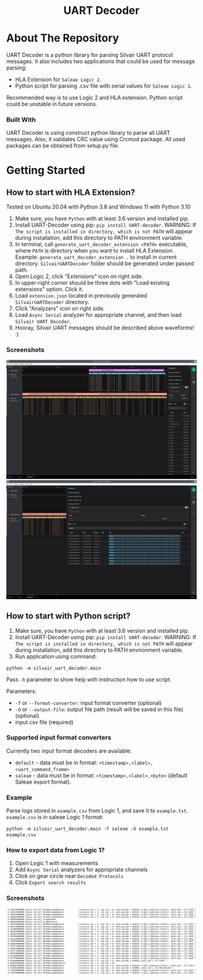 <h1 align="center">UART Decoder</h1>

# About The Repository

UART Decoder is a python library for parsing Silvair UART protocol messages. It also includes two applications that 
could be used for message parsing:
* HLA Extension for `Saleae Logic 2`.
* Python script for parsing .csv file with serial values for `Saleae Logic 1`.

Recommended way is to use Logic 2 and HLA extension. Python script could be unstable in future versions.

### Built With

UART Decoder is using construct python library to parse all UART messages. Also, it validates CRC value using Crcmod package. 
All used packages can be obtained from setup.py file.

# Getting Started

## How to start with HLA Extension?

Tested on Ubuntu 20.04 with Python 3.8 and Windows 11 with Python 3.10


1. Make sure, you have `Python` with at least 3.6 version and installed pip.
2. Install UART-Decoder using pip: `pip install UART-decoder`. WARNING:  If `The script is installed in directory, which is not PATH` will appear during installation, add this directory to PATH environment variable.
3. In terminal, call `generate_uart_decoder_extension <PATH>` executable, where `PATH` is directory when you want to install HLA Extension. Example: `generate_uart_decoder_extension .` to install in current directory. `SilvairUARTDecoder` folder should be generated under passed path.
4. Open Logic 2, click "Extensions" icon on right side. 
5. In upper-right corner should be three dots with "Load existing extensions" option. Click it.
6. Load `extension.json` located in previously generated `SilvairUARTDecoder` directory.
7. Click "Analyzers" icon on right side.
8. Load `Async Serial` analyzer for appropriate channel, and then load `Silvair UART Decoder`.
9. Hooray, Silvair UART messages should be described above waveforms! :)

### Screenshots

![](https://github.com/SilvairGit/silvair-uart-decoder/blob/master/readme_photos/Screenshot_20211001_121335.png?raw=true)
![](https://github.com/SilvairGit/silvair-uart-decoder/blob/master/readme_photos/Screenshot_20211001_121452.png?raw=true)


## How to start with Python script?

1. Make sure, you have `Python` with at least 3.6 version and installed pip.
2. Install UART-Decoder using pip: `pip install UART-decoder`. WARNING:  If `The script is installed in directory, which is not PATH` will appear during installation, add this directory to PATH environment variable.
3. Run application using command: 
```
python -m silvair_uart_decoder.main 
```
Pass `-h` parameter to show help with instruction how to use script.

Parameters:

- `-f` or `--format-converter`: input format converter (optional)
- `-O` or `--output-file`: output file path (result will be saved in this file) (optional)
- input csv file (required)

### Supported input format converters

Currently two input format decoders are available:

- `default` - data must be in format: `<timestamp>,<label>,<uart_command_frame>` 
- `saleae` - data must be in format: `<timestamp>,<label>,<byte>` (default Saleae export format).

### Example

Parse logs stored in `example.csv` from Logic 1, and save it to `example.txt`. `example.csv` is in saleae Logic 1 format:
```
python -m silvair_uart_decoder.main -f saleae -O example.txt example.csv 
```

### How to export data from Logic 1?

1. Open Logic 1 with measurements
2. Add `Async Serial` analyzers for appropriate channels
3. Click on gear circle near `Decoded Protocols`
4. Click `Export search results`

### Screenshots

![](https://github.com/SilvairGit/silvair-uart-decoder/blob/master/readme_photos/Screenshot_20211001_122800.png?raw=true)